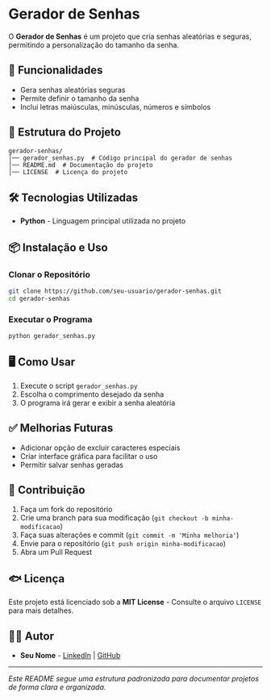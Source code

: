 # Gerador de Senhas

O **Gerador de Senhas** é um projeto que cria senhas aleatórias e seguras, permitindo a personalização do tamanho da senha.

## 🚀 Funcionalidades

- Gera senhas aleatórias seguras
- Permite definir o tamanho da senha
- Inclui letras maiúsculas, minúsculas, números e símbolos

## 📂 Estrutura do Projeto

```
gerador-senhas/
│── gerador_senhas.py  # Código principal do gerador de senhas
│── README.md  # Documentação do projeto
│── LICENSE  # Licença do projeto
```

## 🛠️ Tecnologias Utilizadas

- **Python** - Linguagem principal utilizada no projeto

## 📦 Instalação e Uso

### Clonar o Repositório
```bash
git clone https://github.com/seu-usuario/gerador-senhas.git
cd gerador-senhas
```

### Executar o Programa
```bash
python gerador_senhas.py
```

## 🖥️ Como Usar

1. Execute o script `gerador_senhas.py`
2. Escolha o comprimento desejado da senha
3. O programa irá gerar e exibir a senha aleatória

## ✅ Melhorias Futuras

- Adicionar opção de excluir caracteres especiais
- Criar interface gráfica para facilitar o uso
- Permitir salvar senhas geradas

## 🤝 Contribuição

1. Faça um fork do repositório
2. Crie uma branch para sua modificação (`git checkout -b minha-modificacao`)
3. Faça suas alterações e commit (`git commit -m 'Minha melhoria'`)
4. Envie para o repositório (`git push origin minha-modificacao`)
5. Abra um Pull Request

## 🐟 Licença

Este projeto está licenciado sob a **MIT License** - Consulte o arquivo `LICENSE` para mais detalhes.

## 🧑‍💻 Autor

- **Seu Nome** - [LinkedIn](https://www.linkedin.com/in/humberto-freitas-a0ba95274/) | [GitHub](https://github.com/FreitasCyberSec)

---

*Este README segue uma estrutura padronizada para documentar projetos de forma clara e organizada.*


